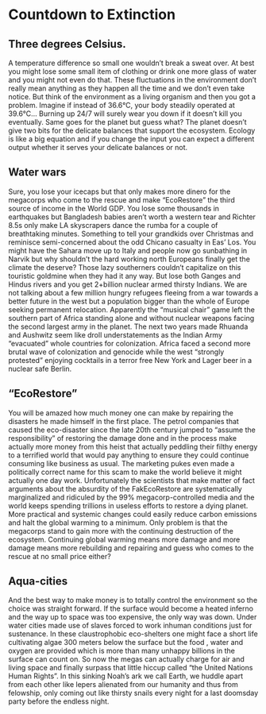 # Countdown to Extinction

## Three degrees Celsius.

A temperature difference so small one wouldn’t break a sweat over. At best you might lose some small item of clothing or drink one more glass of water and you might not even do that. These fluctuations in the environment don’t really mean anything as they happen all the time and we don’t even take notice. But think of the environment as a living organism and then you got a problem. Imagine if instead of 36.6°C, your body steadily operated at 39.6°C… Burning up 24/7 will surely wear you down if it doesn’t kill you eventually. Same goes for the planet but guess what? The planet doesn’t give two bits for the delicate balances that support the ecosystem. Ecology is like a big equation and if you change the input you can expect a different output whether it serves your delicate balances or not.

## Water wars

Sure, you lose your icecaps but that only makes more dinero for the megacorps who come to the rescue and make “EcoRestore” the third source of income in the World GDP. You lose some thousands in earthquakes but Bangladesh babies aren’t worth a western tear and Richter 8.5s only make LA skyscrapers dance the rumba for a couple of breathtaking minutes. Something to tell your grandkids over Christmas and reminisce semi-concerned about the odd Chicano casualty in Eas’ Los. You might have the Sahara move up to Italy and people now go sunbathing in Narvik but why shouldn’t the hard working north Europeans finally get the climate the deserve? Those lazy southerners couldn’t capitalize on this touristic goldmine when they had it any way. But lose both Ganges and Hindus rivers and you get 2+billion nuclear armed thirsty Indians. We are not talking about a few million hungry refugees fleeing from a war towards a better future in the west but a population bigger than the whole of Europe seeking permanent relocation. Apparently the “musical chair” game left the southern part of Africa standing alone and without nuclear weapons facing the second largest army in the planet. The next two years made Rhuanda and Aushwitz seem like droll understatements as the Indian Army “evacuated” whole countries for colonization. Africa faced a second more brutal wave of colonization and genocide while the west “strongly protested” enjoying cocktails in a terror free New York and Lager beer in a nuclear safe Berlin.

## “EcoRestore”

You will be amazed how much money one can make by repairing the disasters he made himself in the first place. The petrol companies that caused the eco-disaster since the late 20th century jumped to “assume the responsibility” of restoring the damage done and in the process make actually more money from this heist that actually peddling their filthy energy to a terrified world that would pay anything to ensure they could continue consuming like business as usual. The marketing pukes even made a politically correct name for this scam to make the world believe it might actually one day work. Unfortunately the scientists that make matter of fact arguments about the absurdity of the FakEcoRestore are systematically marginalized and ridiculed by the 99% megacorp-controlled media and the world keeps spending trillions in useless efforts to restore a dying planet. More practical and systemic changes could easily reduce carbon emissions and halt the global warming to a minimum. Only problem is that the megacorps stand to gain more with the continuing destruction of the ecosystem. Continuing global warming means more damage and more damage means more rebuilding and repairing and guess who comes to the rescue at no small price either?

## Aqua-cities

And the best way to make money is to totally control the environment so the choice was straight forward. If the surface would become a heated inferno and the way up to space was too expensive, the only way was down. Under water cities made use of slaves forced to work inhuman conditions just for sustenance. In these claustrophobic eco-shelters one might face a short life cultivating algae 300 meters below the surface but the food , water and oxygen are provided which is more than many unhappy billions in the surface can count on. So now the megas can actually charge for air and living space and finally surpass that little hiccup called “the United Nations Human Rights”. In this sinking Noah’s ark we call Earth, we huddle apart from each other like lepers alienated from our humanity and thus from felowship, only coming out like thirsty snails every night for a last doomsday party before the endless night.

